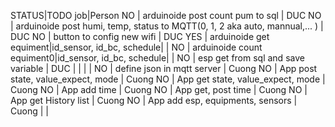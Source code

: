 STATUS|TODO job|Person
NO 	| arduinoide post count pum to sql  							|	DUC
NO 	| arduinoide post humi, temp, status to MQTT(0, 1, 2 aka auto, mannual,... )		|	DUC
NO	| button to config new wifi								|	DUC
YES	| arduinoide  				get	equiment|id_sensor, id_bc, schedule|	|
NO	| arduinoide  				count	equiment0|id_sensor, id_bc, schedule|	|
NO	| esp get from sql and save variable							|	DUC
|
|
|
|
NO | define json in mqtt server            | Cuong
NO | App post state, value_expect, mode    | Cuong
NO | App get state, value_expect, mode     | Cuong
NO | App add time                          | Cuong
NO | App get, post time                    | Cuong
NO | App get History list                  | Cuong
NO | App add esp, equipments, sensors      | Cuong
|
|